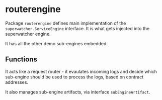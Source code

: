 # routerengine

Package `routerengine` defines main implementation of the
`superwatcher.ServiceEngine` interface. It is what gets injected
into the superwatcher engine.

It has all the other demo sub-engines embedded.

## Functions

It acts like a request router - it evaulates incoming logs and decide
which sub-engine should be used to process the logs, based on contract addresses.

It also manages sub-engine artifacts, via interface `subEngineArtifact`.

